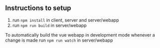 ## Instructions to setup
1. run `npm install` in client, server and server/webapp
2. run `npm run build` in server/webapp

To automatically build the vue webapp in development mode whenever a change is made run `npm run watch` in server/webapp